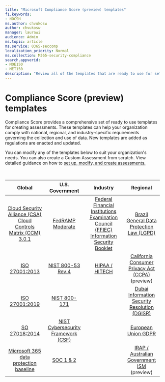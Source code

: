 ```yaml
---
title: "Microsoft Compliance Score (preview) templates"
f1.keywords:
- NOCSH
ms.author: chvukosw
author: chvukosw
manager: laurawi
audience: Admin
ms.topic: article
ms.service: O365-seccomp
localization_priority: Normal
ms.collection: M365-security-compliance
search.appverid: 
- MOE150
- MET150
description: "Review all of the templates that are ready to use for setting up assessments in Microsoft Compliance Score (preview)."
---
```


# Compliance Score (preview) templates

Compliance Score provides a comprehensive set of ready to use templates for creating assessments. These templates can help your organization comply with national, regional, and industry-specific requirements governing the collection and use of data. New templates are added as regulations are enacted and updated.

You can modify any of the templates below to suit your organization's needs. You can also create a Custom Assessment from scratch. View detailed guidance on how to [set up, modify, and create assessments.](compliance-score-assessments.md)

<br>

| Global |U.S. Government| Industry|Regional|
| :---: |:---:|:---:|:---:|
|[Cloud Security Alliance (CSA) Cloud Controls Matrix (CCM) 3.0.1](offering-csa-star-attestation.md) | [FedRAMP Moderate](offering-fedramp.md)| [Federal Financial Institutions Examination Council (FFIEC) Information Security Booklet](offering-ffiec-us.md) |[Brazil General Data Protection Law (LGPD)](https://go.microsoft.com/fwlink/?linkid=2115387) |
|[ISO 27001:2013](https://go.microsoft.com/fwlink/?linkid=2109073) | [NIST 800-53 Rev.4](https://go.microsoft.com/fwlink/?linkid=2109075) | [HIPAA / HITECH](offering-hipaa-hitech.md) | [California Consumer Privacy Act (CCPA)](offering-ccpa.md) (preview)
|[ISO 27001:2019](offering-iso-27701.md)  | [NIST 800-171](offering-nist-sp-800-171.md)|  | [Dubai Information Security Resolution (DGISR)](https://go.microsoft.com/fwlink/?linkid=2131193) |
| [SO 27018:2014](offering-iso-27018.md) | [NIST Cybersecurity Framework (CSF)](offering-nist-csf.md) |  |[European Union GDPR](gdpr.md) |
| [Microsoft 365 data protection baseline](compliance-score-methodology.md#initial-score-based-on-microsoft-365-data-protection-baseline) | [SOC 1 & 2](offering-soc.md) |  | [IRAP / Australian Government ISM](offering-ccsl-irap-australia.md) (preview) |